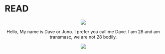# READ
<p align="center">
  <img src="https://file.garden/ZYeKwZ1Byy9B5AzI/3c6d812bd53d19b45202e5483380b97a.gif"/>
</p>
<p align="center">
  Hello, My name is Dave or Juno. I prefer you call me Dave.
  I am 28 and am transmasc, we are not 28 bodily.
</p>
<p align="center">
  <img src="[https://file.garden/ZYeKwZ1Byy9B5AzI/3c6d812bd53d19b45202e5483380b97a.gif](https://file.garden/ZYeKwZ1Byy9B5AzI/ezgif.com-resize.gif)"/>
</p>
